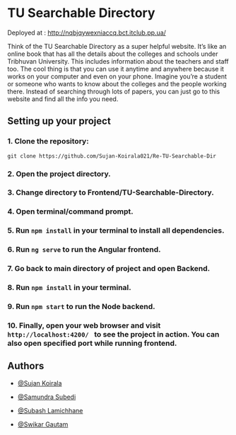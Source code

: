 # TU Searchable Directory

Deployed at : http://nqbjqywexniaccq.bct.itclub.pp.ua/

Think of the TU Searchable Directory as a super helpful website. It’s like
an online book that has all the details about the colleges and schools under Tribhuvan
University. This includes information about the teachers and staff too. The cool thing is
that you can use it anytime and anywhere because it works on your computer and even
on your phone.
Imagine you’re a student or someone who wants to know about the colleges and the
people working there. Instead of searching through lots of papers, you can just go to
this website and find all the info you need.
## Setting up your project
### 1. Clone the repository:
```
git clone https://github.com/Sujan-Koirala021/Re-TU-Searchable-Dir

```

### 2. Open the project directory.
### 3. Change directory to Frontend/TU-Searchable-Directory.
### 4. Open terminal/command prompt.
### 5. Run ```npm install``` in your terminal to install all dependencies.
### 6. Run ```ng serve``` to run the Angular frontend.
### 7. Go back to main directory of project and open Backend.
### 8. Run ```npm install``` in your terminal.
### 9. Run ```npm start``` to run the Node backend.
### 10. Finally, open your web browser and visit ```http://localhost:4200/ ``` to see the project in action. You can also open specified port while running frontend.




## Authors

 - [@Sujan Koirala](https://github.com/Sujan-Koirala021)

 - [@Samundra Subedi](https://github.com/Samundra-Subedi)
 - [@Subash Lamichhane](https://github.com/Subash-Lamichhane)

 - [@Swikar Gautam](https://github.com/SwikarGautam)
